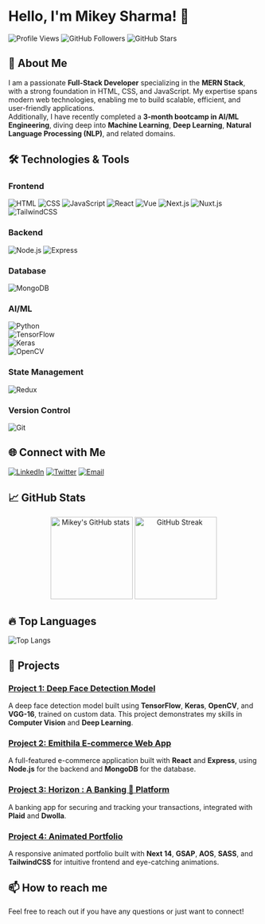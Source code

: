 # Hello, I'm Mikey Sharma! 👋

![Profile Views](https://komarev.com/ghpvc/?username=MikeySharma&color=blue) ![GitHub Followers](https://img.shields.io/github/followers/MikeySharma?style=social) ![GitHub Stars](https://img.shields.io/github/stars/MikeySharma?style=social)

## 🚀 About Me

I am a passionate **Full-Stack Developer** specializing in the **MERN Stack**, with a strong foundation in HTML, CSS, and JavaScript. My expertise spans modern web technologies, enabling me to build scalable, efficient, and user-friendly applications.  
Additionally, I have recently completed a **3-month bootcamp in AI/ML Engineering**, diving deep into **Machine Learning**, **Deep Learning**, **Natural Language Processing (NLP)**, and related domains.

## 🛠️ Technologies & Tools

### Frontend
![HTML](https://img.shields.io/badge/-HTML-E34F26?style=flat-square&logo=html5&logoColor=white) 
![CSS](https://img.shields.io/badge/-CSS-1572B6?style=flat-square&logo=css3&logoColor=white) 
![JavaScript](https://img.shields.io/badge/-JavaScript-F7DF1E?style=flat-square&logo=javascript&logoColor=black) 
![React](https://img.shields.io/badge/-React-61DAFB?style=flat-square&logo=react&logoColor=black) 
![Vue](https://img.shields.io/badge/-Vue-4FC08D?style=flat-square&logo=vue.js&logoColor=white) 
![Next.js](https://img.shields.io/badge/-Next.js-000000?style=flat-square&logo=nextdotjs&logoColor=white) 
![Nuxt.js](https://img.shields.io/badge/-Nuxt.js-00DC82?style=flat-square&logo=nuxtdotjs&logoColor=white) 
![TailwindCSS](https://img.shields.io/badge/-TailwindCSS-06B6D4?style=flat-square&logo=tailwindcss&logoColor=white)

### Backend
![Node.js](https://img.shields.io/badge/-Node.js-339933?style=flat-square&logo=nodedotjs&logoColor=white) 
![Express](https://img.shields.io/badge/-Express-000000?style=flat-square&logo=express&logoColor=white)

### Database
![MongoDB](https://img.shields.io/badge/-MongoDB-47A248?style=flat-square&logo=mongodb&logoColor=white)

### AI/ML
![Python](https://img.shields.io/badge/-Python-3776AB?style=flat-square&logo=python&logoColor=white)  
![TensorFlow](https://img.shields.io/badge/-TensorFlow-FF6F00?style=flat-square&logo=tensorflow&logoColor=white)  
![Keras](https://img.shields.io/badge/-Keras-D00000?style=flat-square&logo=keras&logoColor=white)  
![OpenCV](https://img.shields.io/badge/-OpenCV-5C3EE8?style=flat-square&logo=opencv&logoColor=white)

### State Management
![Redux](https://img.shields.io/badge/-Redux-764ABC?style=flat-square&logo=redux&logoColor=white)

### Version Control
![Git](https://img.shields.io/badge/-Git-F05032?style=flat-square&logo=git&logoColor=white)

## 🌐 Connect with Me

[![LinkedIn](https://img.shields.io/badge/-LinkedIn-0077B5?style=flat-square&logo=linkedin&logoColor=white)](https://www.linkedin.com/in/mikey-sharma?utm_source=share&utm_campaign=share_via&utm_content=profile&utm_medium=android_app) 
[![Twitter](https://img.shields.io/badge/-Twitter-1DA1F2?style=flat-square&logo=twitter&logoColor=white)](https://x.com/Mikey__Sharma?t=JhrSF1V3x4roylWWZ_YnEQ&s=09) 
[![Email](https://img.shields.io/badge/-Email-D14836?style=flat-square&logo=gmail&logoColor=white)](mailto:mikeysharma99@gmail.com)

## 📈 GitHub Stats

<p align="center">
  <img src="https://github-readme-stats.vercel.app/api?username=MikeySharma&show_icons=true&theme=radical" alt="Mikey's GitHub stats" height="165" />
  <img src="https://github-readme-streak-stats.herokuapp.com/?user=MikeySharma&theme=radical" alt="GitHub Streak" height="165" />
</p>

## 🔥 Top Languages

![Top Langs](https://github-readme-stats.vercel.app/api/top-langs/?username=MikeySharma&layout=compact&theme=radical)

## 🌟 Projects

### [Project 1: Deep Face Detection Model](https://github.com/MikeySharma/machine-learning/blob/main/practices/Deep-Learning/deep-face-detection-model.ipynb)
A deep face detection model built using **TensorFlow**, **Keras**, **OpenCV**, and **VGG-16**, trained on custom data. This project demonstrates my skills in **Computer Vision** and **Deep Learning**.

### [Project 2: Emithila E-commerce Web App](https://github.com/MikeySharma/eMithila-user)
A full-featured e-commerce application built with **React** and **Express**, using **Node.js** for the backend and **MongoDB** for the database.

### [Project 3: Horizon : A Banking 🏦 Platform](https://github.com/MikeySharma/jsmastery-banking)
A banking app for securing and tracking your transactions, integrated with **Plaid** and **Dwolla**.

### [Project 4: Animated Portfolio](https://mikey-sharma.vercel.app/app)
A responsive animated portfolio built with **Next 14**, **GSAP**, **AOS**, **SASS**, and **TailwindCSS** for intuitive frontend and eye-catching animations.

## 📫 How to reach me

Feel free to reach out if you have any questions or just want to connect!

